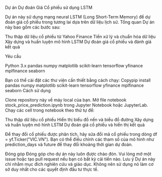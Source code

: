 Dự án Dự đoán Giá Cổ phiếu sử dụng LSTM

Dự án này sử dụng mạng neural LSTM (Long Short-Term Memory) để dự đoán giá cổ phiếu trong tương lai dựa trên dữ liệu lịch sử.
Tổng quan
Dự án này bao gồm các bước sau:

Thu thập dữ liệu cổ phiếu từ Yahoo Finance
Tiền xử lý và chuẩn hóa dữ liệu
Xây dựng và huấn luyện mô hình LSTM
Dự đoán giá cổ phiếu và đánh giá kết quả

Yêu cầu

Python 3.x
pandas
numpy
matplotlib
scikit-learn
tensorflow
yfinance
mplfinance
seaborn

Bạn có thể cài đặt các thư viện cần thiết bằng cách chạy:
Copypip install pandas numpy matplotlib scikit-learn tensorflow yfinance mplfinance seaborn
Cách sử dụng

Clone repository này về máy local của bạn.
Mở file notebook stock_price_prediction.ipynb trong Jupyter Notebook hoặc JupyterLab.
Chạy các cell trong notebook theo thứ tự để:

Thu thập dữ liệu cổ phiếu
Hiển thị biểu đồ nến và biểu đồ đường
Xây dựng và huấn luyện mô hình LSTM
Dự đoán giá cổ phiếu và hiển thị kết quả


Để thay đổi cổ phiếu được phân tích, hãy sửa đổi mã cổ phiếu trong dòng df = yf.Ticker("VIC.VN").
Bạn có thể điều chỉnh các tham số của mô hình như prediction_days và future để thay đổi khoảng thời gian dự đoán.

Đóng góp
Đóng góp cho dự án này luôn được chào đón. Vui lòng mở một issue hoặc tạo pull request nếu bạn có bất kỳ cải tiến nào.
Lưu ý
Dự án này chỉ nhằm mục đích nghiên cứu và giáo dục. Không nên sử dụng nó làm cơ sở duy nhất cho các quyết định đầu tư thực tế.
